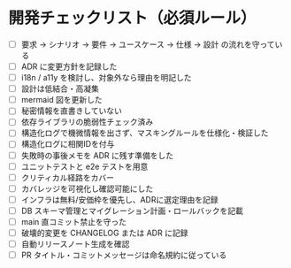 # 開発チェックリスト（必須ルール）

- [ ] 要求 → シナリオ → 要件 → ユースケース → 仕様 → 設計 の流れを守っている
- [ ] ADR に変更方針を記録した
- [ ] i18n / a11y を検討し、対象外なら理由を明記した
- [ ] 設計は低結合・高凝集
- [ ] mermaid 図を更新した
- [ ] 秘密情報を直書きしていない
- [ ] 依存ライブラリの脆弱性チェック済み
- [ ] 構造化ログで機微情報を出さず、マスキングルールを仕様化・検証した
- [ ] 構造化ログに相関IDを付与
- [ ] 失敗時の事後メモを ADR に残す準備をした
- [ ] ユニットテストと e2e テストを用意
- [ ] クリティカル経路をカバー
- [ ] カバレッジを可視化し確認可能にした
- [ ] インフラは無料/安価枠を優先し、ADRに選定理由を記録
- [ ] DB スキーマ管理とマイグレーション計画・ロールバックを記載
- [ ] main 直コミット禁止を守った
- [ ] 破壊的変更を CHANGELOG または ADR に記録
- [ ] 自動リリースノート生成を確認
- [ ] PR タイトル・コミットメッセージは命名規約に従っている
